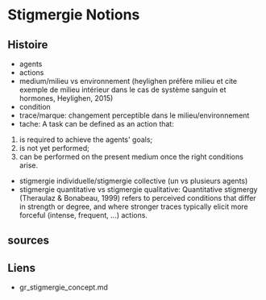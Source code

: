 # Stigmergie Notions

## Histoire

- agents
- actions
- medium/milieu vs environnement (heylighen préfère milieu et cite exemple de milieu intérieur dans le cas de système sanguin et hormones, Heylighen, 2015)
- condition
- trace/marque: changement perceptible dans le milieu/environnement
- tache: A task can be defined as an action that:
1) is required to achieve the agents' goals;
2) is not yet performed;
3) can be performed on the present medium once the right conditions arise.
- stigmergie individuelle/stigmergie collective (un vs plusieurs agents)
- stigmergie quantitative vs stigmergie qualitative: Quantitative stigmergy (Theraulaz & Bonabeau, 1999) refers to perceived conditions that differ in strength or degree, and where stronger traces typically elicit more forceful (intense, frequent, ...) actions.

## sources

## Liens

- gr_stigmergie_concept.md
